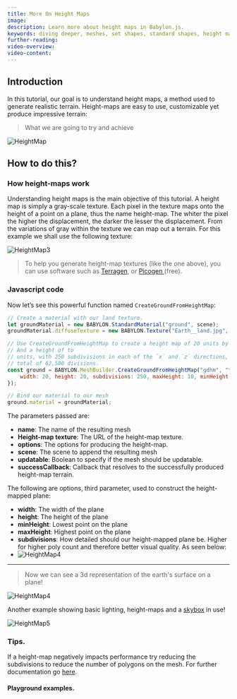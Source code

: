 ```yaml
---
title: More On Height Maps
image: 
description: Learn more about height maps in Babylon.js.
keywords: diving deeper, meshes, set shapes, standard shapes, height maps
further-reading:
video-overview:
video-content:
---
```


## Introduction

In this tutorial, our goal is to understand height maps, a method used to generate realistic terrain. 
Height-maps are easy to use, customizable yet produce impressive terrain:

>  What we are going to try and achieve

![HeightMap](/img/how_to/HeightMap/14.png)

## How to do this?

### How height-maps work

Understanding height maps is the main objective of this tutorial. A height map is simply a gray-scale texture. Each pixel in the texture maps onto the height of a point on a plane, thus the name height-map. The whiter the pixel the higher the displacement, the darker the lesser the displacement. From the variations of gray within the texture we can map out a terrain. For this example we shall use the following texture: 

![HeightMap3](/img/how_to/HeightMap/worldHeightMap.jpg)

> To help you generate height-map textures (like the one above), you can use software such as [Terragen](https://planetside.co.uk/free-downloads/terragen-4-free-download/), or [Picogen ](https://picogen.org/downloads.php.html)(free).

### Javascript code

Now let’s see this powerful function named `CreateGroundFromHeightMap`:

```javascript
// Create a material with our land texture.
let groundMaterial = new BABYLON.StandardMaterial("ground", scene);
groundMaterial.diffuseTexture = new BABYLON.Texture("Earth__land.jpg", scene);

// Use CreateGroundFromHeightMap to create a height map of 20 units by 20
// And a height of to
// units, with 250 subdivisions in each of the `x` and `z` directions, for a
// total of 62,500 divisions.
const ground = BABYLON.MeshBuilder.CreateGroundFromHeightMap("gdhm", "textures/heightMap.png", {
    width: 20, height: 20, subdivisions: 250, maxHeight: 10, minHeight: 2
});

// Bind our material to our mesh
ground.material = groundMaterial;
```

The parameters passed are:

- **name**: The name of the resulting mesh
- **Height-map texture**: The URL of the height-map texture.
- **options**: The options for producing the height-map.
- **scene**: The scene to append the resulting mesh
- **updatable**: Boolean to specify if the mesh should be updatable.
- **successCallback**: Callback that resolves to the successfully produced height-map terrain.

The following are options, third parameter, used to construct the height-mapped plane:

* **width**: The width of the plane
* **height**: The height of the plane
* **minHeight**: Lowest point on the plane
* **maxHeight**: Highest point on the plane
* **subdivisions**: How detailed should our height-mapped plane be. Higher for higher poly count and therefore better visual quality. As seen below:
* ![HeightMap4](/img/how_to/HeightMap/14-2.png)

----

> Now we can see a 3d representation of the earth's surface on a plane!

![HeightMap4](/img/how_to/HeightMap/14-3.png)

Another example showing basic lighting, height-maps and a [skybox](/features/divingDeeper/environment/environment_introduction) in use!

![HeightMap5](/img/how_to/HeightMap/14-4.png)

### Tips.

If a height-map negatively impacts performance try reducing the subdivisions to reduce the number of polygons on the mesh. For further documentation go [here](https://doc.babylonjs.com/typedoc/classes/babylon.groundbuilder#creategroundfromheightmap).

#### Playground examples.

<Playground id="#95PXRY" title="Height Map Example" description="Simple example of using a height map."/>
